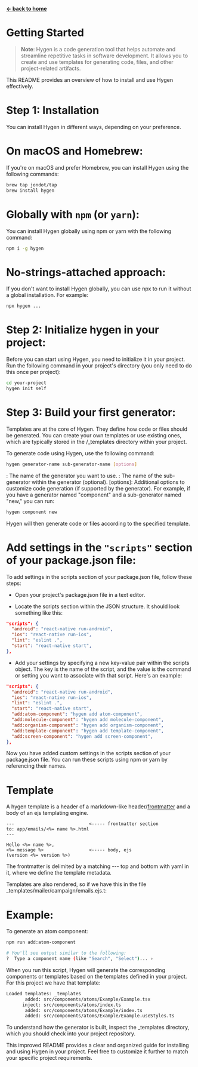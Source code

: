 **[← back to home](../README.md)**

# Getting Started

> **Note**: Hygen is a code generation tool that helps automate and streamline repetitive tasks in software development. It allows you to create and use templates for generating code, files, and other project-related artifacts.

This README provides an overview of how to install and use Hygen effectively.

# Step 1: Installation

You can install Hygen in different ways, depending on your preference.

# On macOS and Homebrew:

If you're on macOS and prefer Homebrew, you can install Hygen using the following commands:

```bash
brew tap jondot/tap
brew install hygen
```

# Globally with `npm` (or `yarn`):

You can install Hygen globally using npm or yarn with the following command:

```bash
npm i -g hygen
```

# No-strings-attached approach:

If you don't want to install Hygen globally, you can use npx to run it without a global installation. For example:

```bash
npx hygen ...
```

# Step 2: Initialize hygen in your project:

Before you can start using Hygen, you need to initialize it in your project. Run the following command in your project's directory (you only need to do this once per project):

```bash
cd your-project
hygen init self
```

# Step 3: Build your first generator:

Templates are at the core of Hygen. They define how code or files should be generated. You can create your own templates or use existing ones, which are typically stored in the /\_templates directory within your project.

To generate code using Hygen, use the following command:

```bash
hygen generator-name sub-generator-name [options]

```

<generator-name>: The name of the generator you want to use.
<sub-generator-name>: The name of the sub-generator within the generator (optional).
[options]: Additional options to customize code generation (if supported by the generator).
For example, if you have a generator named "component" and a sub-generator named "new," you can run:

```bash
hygen component new
```

Hygen will then generate code or files according to the specified template.


# Add settings in the `"scripts"` section of your package.json file:

To add settings in the scripts section of your package.json file, follow these steps:

- Open your project's package.json file in a text editor.

- Locate the scripts section within the JSON structure. It should look something like this:

```json
"scripts": {
  "android": "react-native run-android",
  "ios": "react-native run-ios",
  "lint": "eslint .",
  "start": "react-native start",
},

```

- Add your settings by specifying a new key-value pair within the scripts object. The key is the name of the script, and the value is the command or setting you want to associate with that script. Here's an example:

```json
"scripts": {
  "android": "react-native run-android",
  "ios": "react-native run-ios",
  "lint": "eslint .",
  "start": "react-native start",
  "add:atom-component": "hygen add atom-component",
  "add:molecule-component": "hygen add molecule-component",
  "add:organism-component": "hygen add organism-component",
  "add:template-component": "hygen add template-component",
  "add:screen-component": "hygen add screen-component",
},

```
Now you have added custom settings in the scripts section of your package.json file. You can run these scripts using npm or yarn by referencing their names.

# Template

A hygen template is a header of a markdown-like header/[frontmatter](https://www.hygen.io/docs/templates#all-frontmatter-properties) and a body of an ejs templating engine.

```
---                            <----- frontmatter section
to: app/emails/<%= name %>.html
---

Hello <%= name %>,
<%= message %>                 <----- body, ejs
(version <%= version %>)

```

The frontmatter is delimited by a matching --- top and bottom with yaml in it, where we define the template metadata.

Templates are also rendered, so if we have this in the file _templates/mailer/campaign/emails.ejs.t:

# Example:

To generate an atom component:
```bash
npm run add:atom-component

# You'll see output similar to the following:
?  Type a component name (like "Search", "Select")... › 
```

When you run this script, Hygen will generate the corresponding components or templates based on the templates defined in your project. For this project we have that template:

```bash
Loaded templates: _templates
       added: src/components/atoms/Example/Example.tsx
      inject: src/components/atoms/index.ts
       added: src/components/atoms/Example/index.ts
       added: src/components/atoms/Example/Example.useStyles.ts
```


To understand how the generator is built, inspect the \_templates directory, which you should check into your project repository.

This improved README provides a clear and organized guide for installing and using Hygen in your project. Feel free to customize it further to match your specific project requirements.

